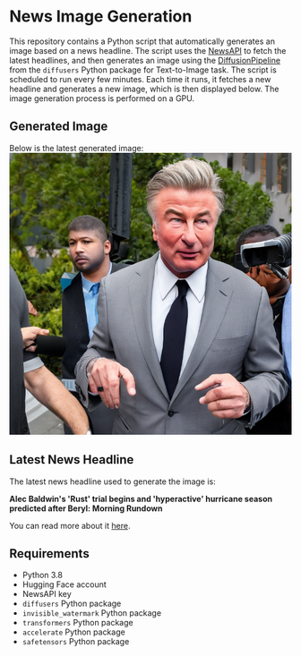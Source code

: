 # News Image Generation
This repository contains a Python script that automatically generates an image based on a news headline. The script uses the [NewsAPI](https://newsapi.org/) to fetch the latest headlines, and then generates an image using the [DiffusionPipeline](https://github.com/huggingface/diffusers) from the `diffusers` Python package for Text-to-Image task.
The script is scheduled to run every few minutes. Each time it runs, it fetches a new headline and generates a new image, which is then displayed below. The image generation process is performed on a GPU.

## Generated Image
Below is the latest generated image:
![Generated Image](image.png)

## Latest News Headline
The latest news headline used to generate the image is:

**Alec Baldwin's 'Rust' trial begins and 'hyperactive' hurricane season predicted after Beryl: Morning Rundown**

You can read more about it [here](https://news.google.com/rss/articles/CBMiZmh0dHBzOi8vd3d3Lm5iY25ld3MuY29tL25ld3MvYWxlYy1iYWxkd2luLXJ1c3QtdHJpYWwtaHVycmljYW5lLXNlYXNvbi1iZXJ5bC1tb3JuaW5nLXJ1bmRvd24tcmNuYTE2MTA2ONIBK2h0dHBzOi8vd3d3Lm5iY25ld3MuY29tL25ld3MvYW1wL3JjbmExNjEwNjg?oc=5).

## Requirements
- Python 3.8
- Hugging Face account
- NewsAPI key
- `diffusers` Python package
- `invisible_watermark` Python package
- `transformers` Python package
- `accelerate` Python package
- `safetensors` Python package

